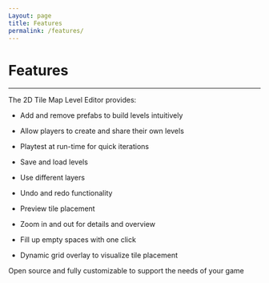 ```yaml
---
Layout: page
title: Features
permalink: /features/
---
```


# Features

***

The 2D Tile Map Level Editor provides:

* Add and remove prefabs to build levels intuitively
* Allow players to create and share their own levels
* Playtest at run-time for quick iterations

* Save and load levels
* Use different layers
* Undo and redo functionality
* Preview tile placement
* Zoom in and out for details and overview
* Fill up empty spaces with one click
* Dynamic grid overlay to visualize tile placement

Open source and fully customizable to support the needs of your game
